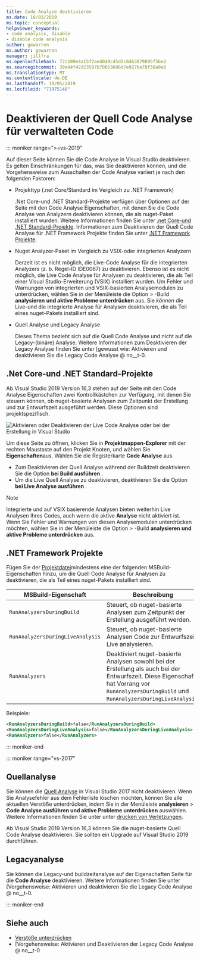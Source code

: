 ```yaml
---
title: Code Analyse deaktivieren
ms.date: 10/03/2019
ms.topic: conceptual
helpviewer_keywords:
- code analysis, disable
- disable code analysis
author: gewarren
ms.author: gewarren
manager: jillfra
ms.openlocfilehash: 77c189e4a15f2ae4049c45d2c8463079895f5be2
ms.sourcegitcommit: 39a04f42d23597b70053686d7e927ba78f38a9a8
ms.translationtype: MT
ms.contentlocale: de-DE
ms.lasthandoff: 10/05/2019
ms.locfileid: "71975148"
---
```

# <a name="how-to-disable-source-code-analysis-for-managed-code"></a>Deaktivieren der Quell Code Analyse für verwalteten Code

::: moniker range=">=vs-2019"

Auf dieser Seite können Sie die Code Analyse in Visual Studio deaktivieren. Es gelten Einschränkungen für das, was Sie deaktivieren können, und die Vorgehensweise zum Ausschalten der Code Analyse variiert je nach den folgenden Faktoren:

- Projekttyp (.net Core/Standard im Vergleich zu .NET Framework)

  .Net Core-und .NET Standard-Projekte verfügen über Optionen auf der Seite mit den Code Analyse Eigenschaften, mit denen Sie die Code Analyse von Analyzern deaktivieren können, die als nuget-Paket installiert wurden. Weitere Informationen finden Sie unter [.net Core-und .NET Standard-Projekte](#net-core-and-net-standard-projects). Informationen zum Deaktivieren der Quell Code Analyse für .NET Framework Projekte finden Sie unter [.NET Framework Projekte](#net-framework-projects).

- Nuget Analyzer-Paket im Vergleich zu VSIX-oder integrierten Analyzern

  Derzeit ist es nicht möglich, die Live-Code Analyse für die integrierten Analyzers (z. b. Regel-ID IDE0067) zu deaktivieren. Ebenso ist es nicht möglich, die Live Code Analyse für Analysen zu deaktivieren, die als Teil einer Visual Studio-Erweiterung (VSIX) installiert wurden. Um Fehler und Warnungen von integrierten und VSIX-basierten Analysemodulen zu unterdrücken, wählen Sie in der Menüleiste die Option  > -Build **analysieren** **und aktive Probleme unterdrücken** aus. Sie *können* die Live-und die integrierte Analyse für Analysen deaktivieren, die als Teil eines nuget-Pakets installiert sind.

- Quell Analyse und Legacy Analyse

  Dieses Thema bezieht sich auf die Quell Code Analyse und nicht auf die Legacy-(binäre) Analyse. Weitere Informationen zum Deaktivieren der Legacy Analyse finden Sie unter [gewusst wie: Aktivieren und deaktivieren Sie die Legacy Code Analyse @ no__t-0.

## <a name="net-core-and-net-standard-projects"></a>.Net Core-und .NET Standard-Projekte

Ab Visual Studio 2019 Version 16,3 stehen auf der Seite mit den Code Analyse Eigenschaften zwei Kontrollkästchen zur Verfügung, mit denen Sie steuern können, ob nuget-basierte Analysen zum Zeitpunkt der Erstellung und zur Entwurfszeit ausgeführt werden. Diese Optionen sind projektspezifisch.

![Aktivieren oder Deaktivieren der Live Code Analyse oder bei der Erstellung in Visual Studio](media/run-on-build-run-live-analysis.png)

Um diese Seite zu öffnen, klicken Sie in **Projektmappen-Explorer** mit der rechten Maustaste auf den Projekt Knoten, und wählen Sie **Eigenschaften**aus. Wählen Sie die Registerkarte **Code Analyse** aus.

- Zum Deaktivieren der Quell Analyse während der Buildzeit deaktivieren Sie die Option **bei Build ausführen** .
- Um die Live Quell Analyse zu deaktivieren, deaktivieren Sie die Option **bei Live Analyse ausführen** .

> [!NOTE]
> Integrierte und auf VSIX basierende Analysen bieten weiterhin Live Analysen Ihres Codes, auch wenn die aktive **Analyse** nicht aktiviert ist. Wenn Sie Fehler und Warnungen von diesen Analysemodulen unterdrücken möchten, wählen Sie in der Menüleiste die Option  > -Build **analysieren** **und aktive Probleme unterdrücken** aus.

## <a name="net-framework-projects"></a>.NET Framework Projekte

Fügen Sie der [Projektdatei](../ide/solutions-and-projects-in-visual-studio.md#project-file)mindestens eine der folgenden MSBuild-Eigenschaften hinzu, um die Quell Code Analyse für Analysen zu deaktivieren, die als Teil eines nuget-Pakets installiert sind.

| MSBuild-Eigenschaft | Beschreibung | Default |
| - | - | - |
| `RunAnalyzersDuringBuild` | Steuert, ob nuget-basierte Analysen zum Zeitpunkt der Erstellung ausgeführt werden. | `true` |
| `RunAnalyzersDuringLiveAnalysis` | Steuert, ob nuget-basierte Analysen Code zur Entwurfszeit Live analysieren. | `true` |
| `RunAnalyzers` | Deaktiviert nuget-basierte Analysen sowohl bei der Erstellung als auch bei der Entwurfszeit. Diese Eigenschaft hat Vorrang vor `RunAnalyzersDuringBuild` und `RunAnalyzersDuringLiveAnalysis`. | `true` |

Beispiele:

```xml
<RunAnalyzersDuringBuild>false</RunAnalyzersDuringBuild>
<RunAnalyzersDuringLiveAnalysis>false</RunAnalyzersDuringLiveAnalysis>
<RunAnalyzers>false</RunAnalyzers>
```

::: moniker-end

::: moniker range="vs-2017"

## <a name="source-analysis"></a>Quellanalyse

Sie können die [Quell Analyse](roslyn-analyzers-overview.md) in Visual Studio 2017 nicht deaktivieren. Wenn Sie Analysefehler aus dem Fehlerliste löschen möchten, können Sie alle aktuellen Verstöße unterdrücken, indem Sie in der Menüleiste **analysieren** > **Code Analyse ausführen und aktive Probleme unterdrücken** auswählen. Weitere Informationen finden Sie unter unter [drücken von Verletzungen](use-roslyn-analyzers.md#suppress-violations).

Ab Visual Studio 2019 Version 16,3 können Sie die nuget-basierte Quell Code Analyse deaktivieren. Sie sollten ein Upgrade auf Visual Studio 2019 durchführen.

## <a name="legacy-analysis"></a>Legacyanalyse

Sie können die Legacy-und buildzeitanalyse auf der Eigenschaften Seite für die **Code Analyse** deaktivieren. Weitere Informationen finden Sie unter [Vorgehensweise: Aktivieren und deaktivieren Sie die Legacy Code Analyse @ no__t-0.

::: moniker-end

## <a name="see-also"></a>Siehe auch

- [Verstöße unterdrücken](use-roslyn-analyzers.md#suppress-violations)
- [Vorgehensweise: Aktivieren und Deaktivieren der Legacy Code Analyse @ no__t-0

